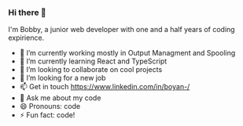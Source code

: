### Hi there 👋
I'm Bobby, a junior web developer with one and a half years of coding expirience.

- 🔭 I’m currently working mostly in Output Managment and Spooling
- 🌱 I’m currently learning React and TypeScript
- 👯 I’m looking to collaborate on cool projects
- 🤔 I’m looking for a new job
- 📫 Get in touch https://www.linkedin.com/in/boyan-/
- 💬 Ask me about my code
- 😄 Pronouns: code
- ⚡ Fun fact: code!
